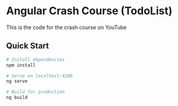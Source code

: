 # Angular Crash Course (TodoList)

This is the code for the crash course on YouTube

## Quick Start

```bash
# Install dependencies
npm install

# Serve on localhost:4200
ng serve

# Build for production
ng build
```
